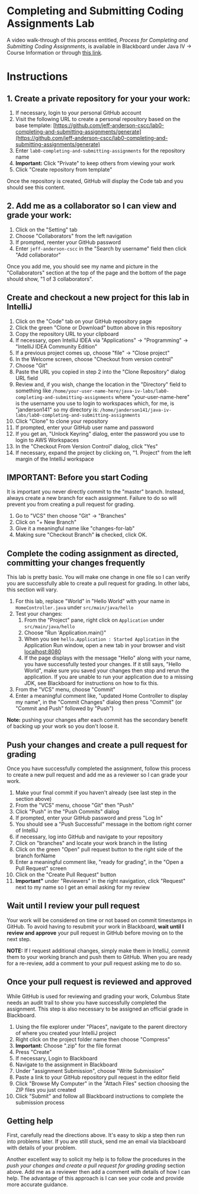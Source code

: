 # Completing and Submitting Coding Assignments Lab

A video walk-through of this process entitled, *Process for Completing
and Submitting Coding Assignments*, is available in Blackboard under Java IV ->
Course Information or through [this link](https://1drv.ms/v/s!AsY74JxXap277EbuW6luuDWSopi-).  

# Instructions

## 1. Create a private repository for your your work:

1. If necessary, login to your personal GitHub account
1. Visit the following URL to create a personal repository based on the base template: [https://github.com/jeff-anderson-cscc/lab0-completing-and-submitting-assignments/generate](https://github.com/jeff-anderson-cscc/lab0-completing-and-submitting-assignments/generate)
1. Enter ``lab0-completing-and-submitting-assignments`` for the repository name
1. **Important:** Click "Private" to keep others from viewing your work
1. Click "Create repository from template"

Once the repository is created, GitHub will display the Code tab and you should see this content. 

## 2. Add me as a collaborator so I can view and grade your work:

1. Click on the "Setting" tab
1. Choose "Collaborators" from the left navigation
1. If prompted, reenter your GitHub password
1. Enter ``jeff-anderson-cscc`` in the "Search by username" field then click "Add collaborator"

Once you add me, you should see my name and picture in the "Collaborators" section at the top of the page and the bottom of the page should show, "1 of 3 collaborators".

## Create and checkout a new project for this lab in IntelliJ

1. Click on the "Code" tab on your GitHub repository page
1. Click the green "Clone or Download" button above in this repository
1. Copy the repository URL to your clipboard
1. If necessary, open IntelliJ IDEA via "Applications" -> "Programming" -> "IntelliJ IDEA Community Edition"
1. If a previous project comes up, choose "file" -> "Close project"
1. In the Welcome screen, choose "Checkout from version control"
1. Choose "Git"
1. Paste the URL you copied in step 2 into the "Clone Repository" dialog URL field
1. Review and, if you wish, change the location in the "Directory" field to something like ``/home/your-user-name-here/java-iv-labs/lab0-completing-and-submitting-assignments`` where "your-user-name-here" is the username you use to login to workspaces which, for me, is "janderson141" so my directory is: ``/home/janderson141/java-iv-labs/lab0-completing-and-submitting-assignments``
1. Click "Clone" to clone your repository
1. If prompted, enter your GitHub user name and password
1. If you get an, "Unlock Keyring" dialog, enter the password you use to login to AWS Workspaces
1. In the "Checkout From Version Control" dialog, click "Yes"
1. If necessary, expand the project by clicking on, "1. Project" from the left margin of the IntelliJ workspace

## IMPORTANT: Before you start Coding

It is important you never directly commit to the "master" branch. Instead, always create a new branch for each assignment. Failure to do so will prevent you from creating a pull request for grading.

1. Go to "VCS" then choose "Git" -> "Branches"
1. Click on "+ New Branch"
1. Give it a meaningful name like "changes-for-lab"
1. Making sure "Checkout Branch" **is** checked, click OK.

## Complete the coding assignment as directed, committing your changes frequently

This lab is pretty basic. You will make one change in one file so I can verify you are successfully able to create a pull request for grading. In other labs, this section will vary.

1. For this lab, replace "World" in "Hello World" with your name in ``HomeController.java`` under ``src/main/java/hello``
1. Test your changes:
    1. From the "Project" pane, right click on ``Application`` under ``src/main/java/hello`` 
    1. Choose "Run 'Application.main()"
    1. When you see ``hello.Application : Started Application`` in the Application Run window, open a new tab in your browser and visit [localhost:8080](localhost:8080)
    1. If the page displays with the message "Hello" along with your name, you have successfully tested your changes. If it still says, "Hello World", make sure you saved your changes then stop and rerun the application. If you are unable to run your application due to a missing JDK, see Blackboard for instructions on how to fix this. 
1. From the "VCS" menu, choose "Commit"
1. Enter a meaningful comment like, "updated Home Controller to display my name", in the "Commit Changes" dialog then press "Commit" (or "Commit and Push" followed by "Push")

**Note:** pushing your changes after each commit has the secondary benefit of backing up your work so you don't loose it.

## Push your changes and create a pull request for grading

Once you have successfully completed the assignment, follow this process to create a new pull request and add me as a reviewer so I can grade your work.

1. Make your final commit if you haven't already (see last step in the section above)
1. From the "VCS" menu, choose "Git" then "Push"
1. Click "Push" in the "Push Commits" dialog
1. If prompted, enter your GitHub password and press "Log In"
1. You should see a "Push Successful" message in the bottom right corner of IntelliJ
1. if necessary, log into GitHub and navigate to your repository
1. Click on "branches" and locate your work branch in the listing
1. Click on the green "Open" pull request button to the right side of the branch forName
1. Enter a meaningful comment like, "ready for grading", in the "Open a Pull Request" screen
1. Click on the "Create Pull Request" button
1. **Important"** under "Reviewers" in the right navigation, click "Request" next to my name so I get an email asking for my review

## Wait until I review your pull request

Your work will be considered on time or not based on commit timestamps in GitHub. To avoid having to resubmit your work in Blackboard, **wait until I review and approve** your pull request in GitHub before moving on to the next step.

**NOTE:** If I request additional changes, simply make them in IntelliJ, commit them to your working branch and push them to GitHub. When you are ready for a re-review, add a comment to your pull request asking me to do so. 

## Once your pull request is reviewed and approved

While GitHub is used for reviewing and grading your work, Columbus State needs an audit trail to show you have successfully completed the assignment. This step is also necessary to be assigned an official grade in Blackboard. 

1. Using the file explorer under "Places", navigate to the parent directory of where you created your IntelliJ project
1. Right click on the project folder name then choose "Compress"
1. **Important:** Choose ".zip" for the file format
1. Press "Create"
1. If necessary, Login to Blackboard
1. Navigate to the assignment in Blackboard
1. Under "assignment Submission", choose "Write Submission"
1. Paste a link to your GitHub repository pull request in the editor field
1. Click "Browse My Computer" in the "Attach Files" section choosing the ZIP files you just created
1. Click "Submit" and follow all Blackboard instructions to complete the submission process

## Getting help

First, carefully read the directions above. It's easy to skip a step then run into problems later. If you are still stuck, send me an email via blackboard with details of your problem. 

Another excellent way to solicit my help is to follow the procedures in the *push your changes and create a pull request for grading grading* section above. Add me as a reviewer then add a comment with details of how I can help. The advantage of this approach is I can see your code and provide more accurate guidance. 
